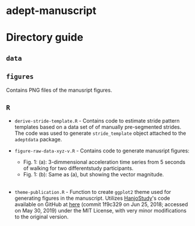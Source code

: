 # adept-manuscript

# Directory guide 

## `data`

## `figures` 

Contains PNG files of the manusript figures. 

## `R`

- `derive-stride-template.R` - Contains code to estimate stride pattern templates based on a data set of of manually pre-segmented strides. The code was used to generate `stride_template` object attached to the `adeptdata` package. 

- `figure-raw-data-xyz-v.R` - Contains code to generate manusript figures: 
    - Fig. 1: (a): 3-dimmensional acceleration time series from 5 seconds of walking for two differentstudy participants. 
    - Fig. 1: (b): Same as (a), but showing the vector magnitude. <br/><br/>
    
- `theme-publication.R` - Function to create `ggplot2` theme used for generating figures in the manuscript. Utilizes [HanjoStudy](https://github.com/HanjoStudy)'s code available on GitHub at [here](https://github.com/HanjoStudy/quotidieR/blob/master/R/theme_publication.R) (commit 1f9c329 on Jun 25, 2018; accessed on May 30, 2019) under the MIT License, with very minor modifications to the original version. 

